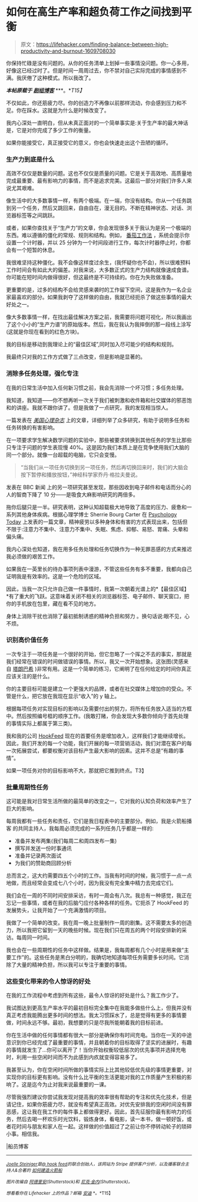 # 如何在高生产率和超负荷工作之间找到平衡

> 原文：<https://lifehacker.com/finding-balance-between-high-productivity-and-burnout-1609708030>

你保持忙碌是没有问题的。从你的任务清单上划掉一些事情没问题。你一心多用，好像这已经过时了。但是时间一周周过去，你不禁对自己实际完成的事情感到不满。我厌倦了这种模式。所以我改了。



***本帖原载于*** [***剧组博客***](http://blog.pickcrew.com/squash-burnout-boost-productivity/) ***。**T15】*

不仅如此，你还筋疲力尽。你的创造力不再像以前那样流动，你会感到压力和不足。你在踩水。这就是为什么是时候改变了。

我内心深处一直明白，但从未真正面对的一个简单事实是:关于生产率的最大神话是，它是对你完成了多少工作的衡量。

如果你能接受它，真正接受它的意义，你也会快速走出这个丑陋的循环。

### 生产力到底是什么

高效不仅仅是数量的问题。这也不仅仅是质量的问题。它是关于高效地、高质量地完成最重要、最有影响力的事情，而不是追求完美。这最后一部分对我们许多人来说尤其艰难。

像生活中的大多数事情一样，有两个极端。在一端，你没有结构。你从一个任务跳到另一个任务，然后又跳回来，自由自在，漫无目的。不断在精神状态、对话、浏览器标签等之间跳跃。

或者，如果你查找关于“生产力”的文章，你会发现很多关于我认为是另一个极端的东西。难以遵循的僵化的常规、规则和结构。例如， [番茄工作法](https://lifehacker.com/productivity-101-a-primer-to-the-pomodoro-technique-1598992730) ，系统会提示你设置一个计时器，并以 25 分钟为一个时间段进行工作，每次计时器停止时，你都会有一个短暂的休息。

我很难坚持这种僵化。我不会像这样度过余生，(我怀疑你也不会)，所以很难预料工作时间会有如此大的偏差。对我来说，大多数正式的生产力结构就像速成食谱。你可能在短时间内做得很好，但这最终是不可持续的。你在为失败做准备。

更重要的是，过多的结构不会给灵感来袭时的工作留下空间，这是我作为一名企业家最喜欢的部分。如果我剥夺了这样做的自由，我就已经扼杀了做这些事情的最大好处之一。

像大多数事情一样，在找出最佳解决方案之前，我需要将问题可视化，所以我画出了这个小小的“生产力谱”的原始版本。然后，我在我认为我摔倒的那一段线上涂写(这就是你现在看到的红色方块)。

我的目标是移动到我理论上的“最佳区域”,同时加入尽可能少的结构和规则。

我最终只对我的工作方式做了三点改变，但是影响是显著的。

### **消除多任务处理，强化专注**

在我的日常生活中加入任何新习惯之前，我会先消除一个坏习惯；多任务处理。

我知道，我知道——你不想再听一次关于我们被刺激和收件箱和社交媒体的邪恶饱和的讲座。我就不跟你讲了。但是我做了一点研究，我的发现相当惊人。

一篇发表在 [*美国心理杂志*](http://www.apa.org/research/action/multitask.aspx) 上的文章，详细列举了众多研究，有助于说明多任务和任务转换的有害影响。

在一项要求学生解决数学问题的实验中，那些被要求转换到其他任务的学生比那些只专注于问题的学生表现慢 40%。这是因为我们本质上是在竞争使用我们大脑的同一个部分。就像一台超载的电脑，它只会变慢。

> “当我们从一项任务切换到另一项任务，然后再切换回来时，我们的大脑会按下暂停和播放按钮，”神经科学家乔丹·格拉夫曼说。

发表在 BBC 新闻 上的另一项研究甚至发现，那些因收到电子邮件和电话而分心的人的智商下降了 10 分——是吸食大麻影响研究的两倍多。

拖你后腿只是一半。研究表明，这种认知超载极大地导致了高度的压力、疲惫和一系列其他身体疾病。根据心理学博士 Sherrie Bourg Carter 在 [Psychology Today](http://www.psychologytoday.com/blog/high-octane-women/201205/where-do-you-fall-the-burnout-continuum) 上发表的一篇文章，精神疲劳以多种身体和有害的方式表现出来，包括但不限于:注意力不集中、注意力不集中、失眠、焦虑、抑郁、易怒、胃痛、头晕和偏头痛。

我内心深处也知道，我在用多任务处理和任务切换作为一种无罪恶感的方式来推迟我必须做的艰苦工作。

如果我在一英里长的待办事项列表中漫游，不管这些任务有多不重要，我都向自己证明我是有效率的。这是一个危险的区域。

因此，当我一次只允许自己做一件事情时，我第一次朝着光谱上的*【最佳区域】*有了重大的飞跃。这意味着关闭不相关的浏览器标签、电子邮件、聊天窗口，把你的手机放在包里，藏在看不见的地方。

身体上消除干扰也消除了最初抵制诱惑的精神负担和努力 。换句话说:眼不见，心不烦。

### **识别高价值任务**

一次专注于一项任务是一个很好的开始，但它忽略了一个挥之不去的事实，那就是我们经常在错误的时间做错误的事情。所以，我又一次开始想象。这张图(灵感来自 [塔朗巴希](http://www.slideshare.net/tarangbaxi/prioritization-techniques-for-agile-teams) )非常有用。这是一个简单的练习，它阐明了在任何给定的时间你真正应该关注的是什么。

你的主要目标可能是建立一个更强大的品牌，或者在社交媒体上增加你的受众。不管是什么，把它放在我现在显示“收入”的 y 轴上。

根据每项任务对实现目标的影响以及需要付出的努力，将所有任务放入适当的方框中。然后按照编号框的顺序工作。(我敢打赌，你会发现大多数你倾向于首先处理的事情实际上都属于第三类)。

我和我的公司 [HookFeed](http://hookfeed.com/?utm_source=crew_blog&utm_medium=referral&utm_campaign=productivity_post) 现在的首要任务是增加收入，这样我们才能继续增长。因此，我们开发的每一个功能，我们开展的每一项营销活动，我们对潜在客户的每一次拓展尝试，都要权衡对该目标产生最大影响的因素。这并不总是“有趣的事情”。

如果一项任务对你的目标影响不大，那就把它推到终点。T3】

### **批量周期性任务**

这可能是我对日常生活所做的最简单的改变之一，它对我的认知负荷和效率产生了巨大的影响。

每周我都有一些任务和责任，它们是我日程表中的主要部分。例如，我是火箭船播客 的共同主持人，我每周必须完成的一系列任务几乎都是一样的:

*   准备并发布两集(我们每周二和周四发布一集)
*   撰写并发送一份时事通讯
*   准备并记录两次面试
*   为我们的赞助商回顾分析

总而言之，这大约需要四五个小时的工作。当我有时间的时候，我习惯于一点一点地做，而且经常会变成七八个小时，因为我没有完全集中精力去完成它们。

我们会在一周的不同时间安排采访，有时一周会有八次。我总有一种感觉，我正在忘记一些事情，或者在我的后脑勺应付各种各样的任务。它扼杀了 HookFeed 的发展势头，让我开始了一个充满激情的项目。

我做了一个简单的改变。我在周一晚上批量制作一周的剧集。这不需要太多的创造力，所以我把它留到一天的晚些时候。现在我们只在周五的两个时段安排新的采访。每周同一时间。

我也会在一些周期性的任务中这样做。结果是，我每周都有几个小时是用来做“主要工作”的。这些任务是黑白分明的，我确切地知道每项任务需要多长时间。它消除了大量的精神负担，所以我可以专注于重要的事情。

### **这些变化带来的令人惊讶的好处**

在我的工作流程中考虑到所有这些，最令人惊讶的好处是什么？我工作少了。

我试图达到更高生产率水平的最初目标完全集中在我能多做些什么上，但我并没有真正考虑我能腾出更多时间的想法。我太习惯踩水了，总是觉得有更多的事情要做，时间永远不够。最初，我想要的只是尽我所能朝着我的目标前进。

你在生活中做的任何事情都有很大一部分是确保你有时间充电。当你在一天的中途意识到你已经完成了最重要的事情，并且朝着你的目标取得了坚实的进展时，有趣的事情就发生了…你可以离开了！当你开始权衡较低层次的优先事项并选择充电时，利用一些空闲时间而不为此感到内疚就变得容易多了。

我甚至认为，你在空闲时间所做的事情实际上比其他较低优先级的事情更重要，对实现你的目标更有影响。没有什么比平衡的生活更能对我的工作质量产生积极的影响了。这是迄今为止对我来说最重要的一课。

尽管我强烈建议你尝试我发现对提高我的效率很有帮助的专注和优先化技术，但是请记住，如果你筋疲力尽，就没有希望真正高效。对优先安排我的空闲时间没有罪恶感，这让我在我工作的每件事上都做得更好。因此，首先征服你最有影响力的任务，然后去喝一杯欢乐时光饮料，锻炼身体，看电影，读一本书，做一顿好饭，或者花时间与朋友和家人在一起。这样做的价值超过了之前让你不停转动轮子的琐碎小事。相信我。

|船员博客

* * *

[<small>*Joelle Steiniger*</small>](https://twitter.com/@JoelleSteiniger)<small>*是*</small>[<small>*@ hook feed*</small>](https://twitter.com/HookFeed)<small>*的联合创始人，该网站为 Stripe 提供客户分析，以及播客联合主持人&合著的*</small> [<small>*如何建造火箭船*</small>](http://howtobuildarocketship.com/)

<small>*图片改编自*</small> [<small>*阿德里安*</small>](http://www.shutterstock.com/pic.mhtml?id=171921773&src=id)<small>*(Shutterstock)和*</small> [<small>*尼克·金内*</small>](http://www.shutterstock.com/pic.mhtml?id=129052730&src=id)<small>*(Shutterstock)。*</small>

<small>*想看看你在 Lifehacker 上的作品？邮箱*</small> [<small>*安迪*</small>](mailto:andy@lifehacker.com) <small>*。*T15】</small>